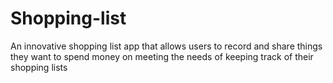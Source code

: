 # Shopping-list
An innovative shopping list app that allows users to record and share things they want to spend money on meeting the needs of keeping track of their shopping lists  
